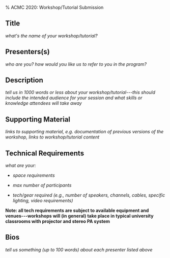 % ACMC 2020: Workshop/Tutorial Submission

## Title

_what's the name of your workshop/tutorial?_

## Presenters(s)

_who are you? how would you like us to refer to you in the program?_

## Description

_tell us in 1000 words or less about your workshop/tutorial---this should
include the intended audience for your session and what skills or knowledge
attendees will take away_

## Supporting Material

_links to supporting material, e.g. documentation of previous versions of the
workshop, links to workshop/tutorial content_

## Technical Requirements

_what are your:_

- _space requirements_

- _max number of participants_

- _tech/gear required (e.g., number of speakers, channels, cables, specific lighting, video requirements)_

**Note: all tech requirements are subject to available equipment and
venues---workshops will (in general) take place in typical university classrooms
with projector and stereo PA system**

## Bios

_tell us something (up to 100 words) about each presenter listed above_
